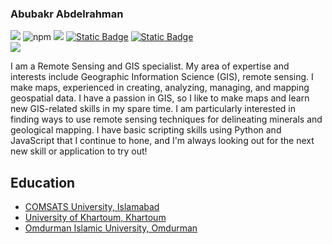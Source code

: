 ### Abubakr Abdelrahman

[![](https://img.shields.io/badge/My-LinkedIn-blue)](https://www.linkedin.com/in/abubakr-abdelrahman/) ![npm](https://img.shields.io/npm/v/react?style=flat-square&labelColor=black&color=green) ![](https://img.shields.io/github/followers/Abubakr-Abdelrahman?logo=github) [![Static Badge](https://img.shields.io/badge/My-GIS%20Portfolio-red?style=flat-square)](https://abubakr-abdelrahman.github.io/Abubakr.A.M/#portfolio) [![Static Badge](https://img.shields.io/badge/My-CV-orange?style=flat-square)
](https://abubakr-abdelrahman.github.io/Abubakr.A.M/images/CV/Abubakr%20Abdelrahman-Resume.pdf)  
![](https://img.shields.io/github/watchers/Abubakr-Abdelrahman/Abubakr-Abdelrahman?label=visitors)


I am a Remote Sensing and GIS specialist. My area of expertise and interests include Geographic Information Science (GIS), remote sensing. I make maps, experienced in creating, analyzing, managing, and mapping geospatial data. I have a passion in GIS, so I like to make maps
and learn new GIS-related skills in my spare time. I am particularly interested in finding ways to use remote sensing techniques
for delineating minerals and geological mapping. I have basic scripting skills using Python and JavaScript that
I continue to hone, and I'm always looking out for the next new skill or application to try out!


## Education
- [COMSATS University, Islamabad](https://islamabad.comsats.edu.pk/)
- [University of Khartoum, Khartoum](https://sudanuniversities.org/listing/khartoum/)
- [Omdurman Islamic University, Omdurman](https://www.oiu.edu.sd/?language=en)




